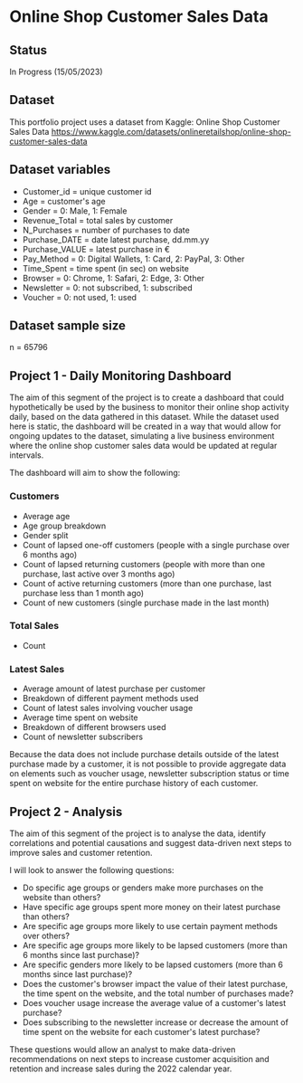 # Online Shop Customer Sales Data

## Status
 In Progress (15/05/2023)

 ## Dataset

 This portfolio project uses a dataset from Kaggle: Online Shop Customer Sales Data
 https://www.kaggle.com/datasets/onlineretailshop/online-shop-customer-sales-data

 ## Dataset variables
- Customer_id = unique customer id
- Age = customer's age
- Gender = 0: Male, 1: Female
- Revenue_Total = total sales by customer
- N_Purchases = number of purchases to date
- Purchase_DATE = date latest purchase, dd.mm.yy
- Purchase_VALUE = latest purchase in €
- Pay_Method = 0: Digital Wallets, 1: Card, 2: PayPal, 3: Other
- Time_Spent = time spent (in sec) on website
- Browser = 0: Chrome, 1: Safari, 2: Edge, 3: Other
- Newsletter = 0: not subscribed, 1: subscribed
- Voucher = 0: not used, 1: used

## Dataset sample size

n = 65796

## Project 1 - Daily Monitoring Dashboard

The aim of this segment of the project is to create a dashboard that could hypothetically be used by the business to monitor their online shop activity daily, based on the data gathered in this dataset. While the dataset used here is static, the dashboard will be created in a way that would allow for ongoing updates to the dataset, simulating a live business environment where the online shop customer sales data would be updated at regular intervals.

The dashboard will aim to show the following:

### Customers

- Average age
- Age group breakdown
- Gender split
- Count of lapsed one-off customers (people with a single purchase over 6 months ago)
- Count of lapsed returning customers (people with more than one purchase, last active over 3 months ago)
- Count of active returning customers (more than one purchase, last purchase less than 1 month ago)
- Count of new customers (single purchase made in the last month)

### Total Sales
- Count

### Latest Sales
- Average amount of latest purchase per customer
- Breakdown of different payment methods used
- Count of latest sales involving voucher usage
- Average time spent on website
- Breakdown of different browsers used
- Count of newsletter subscribers

Because the data does not include purchase details outside of the latest purchase made by a customer, it is not possible to provide aggregate data on elements such as voucher usage, newsletter subscription status or time spent on website for the entire purchase history of each customer.

## Project 2 - Analysis
The aim of this segment of the project is to analyse the data, identify correlations and potential causations and suggest data-driven next steps to improve sales and customer retention. 

I will look to answer the following questions:

- Do specific age groups or genders make more purchases on the website than others?
- Have specific age groups spent more money on their latest purchase than others?
- Are specific age groups more likely to use certain payment methods over others?
- Are specific age groups more likely to be lapsed customers (more than 6 months since last purchase)?
- Are specific genders more likely to be lapsed customers (more than 6 months since last purchase)?
- Does the customer's browser impact the value of their latest purchase, the time spent on the website, and the total number of purchases made?
- Does voucher usage increase the average value of a customer's latest purchase?
- Does subscribing to the newsletter increase or decrease the amount of time spent on the website for each customer's latest purchase?

These questions would allow an analyst to make data-driven recommendations on next steps to increase customer acquisition and retention and increase sales during the 2022 calendar year.

